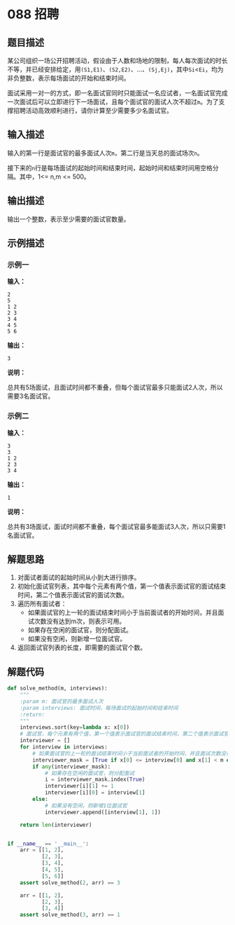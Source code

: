 # 088 招聘

## 题目描述

某公司组织一场公开招聘活动，假设由于人数和场地的限制，每人每次面试的时长不等，并已经安排给定，用`(S1,E1)`、`(S2,E2)`、...、`(Sj,Ej)`，其中`Si`<`Ei`，均为非负整数，表示每场面试的开始和结束时间。

面试采用一对一的方式，即一名面试官同时只能面试一名应试者，一名面试官完成一次面试后可以立即进行下一场面试，且每个面试官的面试人次不超过`m`。为了支撑招聘活动高效顺利进行，请你计算至少需要多少名面试官。

## 输入描述

输入的第一行是面试官的最多面试人次`m`，第二行是当天总的面试场次`n`。

接下来的`n`行是每场面试的起始时间和结束时间，起始时间和结束时间用空格分隔。其中，1<= n,m <= 500。

## 输出描述

输出一个整数，表示至少需要的面试官数量。

## 示例描述

### 示例一

**输入：**
```text
2
5
1 2
2 3
3 4
4 5
5 6
```

**输出：**
```text
3
```

**说明：**  

总共有5场面试，且面试时间都不重叠，但每个面试官最多只能面试2人次，所以需要3名面试官。

### 示例二

**输入：**
```text
3
3
1 2
2 3
3 4
```

**输出：**
```text
1
```

**说明：**  

总共有3场面试，面试时间都不重叠，每个面试官最多能面试3人次，所以只需要1名面试官。

## 解题思路

1. 对面试者面试的起始时间从小到大进行排序。
2. 初始化面试官列表，其中每个元素有两个值，第一个值表示面试官的面试结束时间，第二个值表示面试官的面试次数。
3. 遍历所有面试者：
   - 如果面试官的上一轮的面试结束时间小于当前面试者的开始时间，并且面试次数没有达到m次，则表示可用。
   - 如果存在空闲的面试官，则分配面试。
   - 如果没有空闲，则新增一位面试官。 
4. 返回面试官列表的长度，即需要的面试官个数。

## 解题代码

```python
def solve_method(m, interviews):
    """
    :param m: 面试官的最多面试人次
    :param interviews: 面试时间，每场面试的起始时间和结束时间
    :return:
    """
    interviews.sort(key=lambda x: x[0])
    # 面试官，每个元素有两个值，第一个值表示面试官的面试结束时间，第二个值表示面试官的面试次数
    interviewer = []
    for interview in interviews:
        # 如果面试官的上一轮的面试结束时间小于当前面试者的开始时间，并且面试次数没有达到m次，则表示可用
        interviewer_mask = [True if x[0] <= interview[0] and x[1] < m else False for x in interviewer]
        if any(interviewer_mask):
            # 如果存在空闲的面试官，则分配面试
            i = interviewer_mask.index(True)
            interviewer[i][1] += 1
            interviewer[i][0] = interview[1]
        else:
            # 如果没有空闲，则新增1位面试官
            interviewer.append([interview[1], 1])

    return len(interviewer)


if __name__ == '__main__':
    arr = [[1, 2],
           [2, 3],
           [3, 4],
           [4, 5],
           [5, 6]]
    assert solve_method(2, arr) == 3

    arr = [[1, 2],
           [2, 3],
           [3, 4]]
    assert solve_method(3, arr) == 1
```